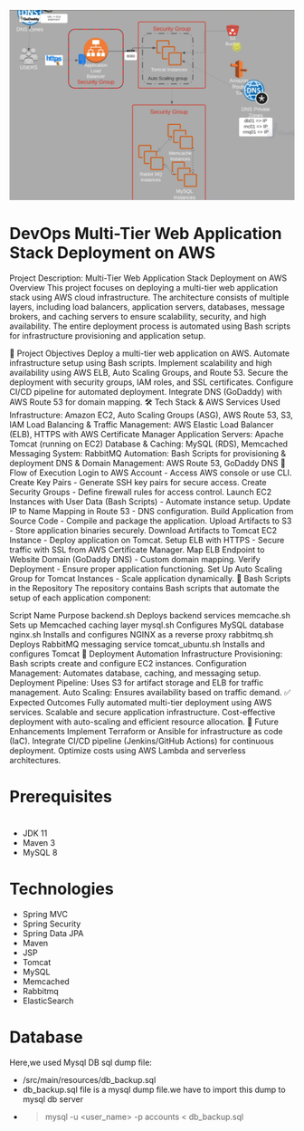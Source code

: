 ![AWS Lift & Shift Project](AWS%20Lift%26Shift%20project.png)

# DevOps Multi-Tier Web Application Stack Deployment on AWS

Project Description: Multi-Tier Web Application Stack Deployment on AWS
Overview
This project focuses on deploying a multi-tier web application stack using AWS cloud infrastructure. The architecture consists of multiple layers, including load balancers, application servers, databases, message brokers, and caching servers to ensure scalability, security, and high availability. The entire deployment process is automated using Bash scripts for infrastructure provisioning and application setup.

📌 Project Objectives
Deploy a multi-tier web application on AWS.
Automate infrastructure setup using Bash scripts.
Implement scalability and high availability using AWS ELB, Auto Scaling Groups, and Route 53.
Secure the deployment with security groups, IAM roles, and SSL certificates.
Configure CI/CD pipeline for automated deployment.
Integrate DNS (GoDaddy) with AWS Route 53 for domain mapping.
🛠 Tech Stack & AWS Services Used
Infrastructure: Amazon EC2, Auto Scaling Groups (ASG), AWS Route 53, S3, IAM
Load Balancing & Traffic Management: AWS Elastic Load Balancer (ELB), HTTPS with AWS Certificate Manager
Application Servers: Apache Tomcat (running on EC2)
Database & Caching: MySQL (RDS), Memcached
Messaging System: RabbitMQ
Automation: Bash Scripts for provisioning & deployment
DNS & Domain Management: AWS Route 53, GoDaddy DNS
📌 Flow of Execution
Login to AWS Account - Access AWS console or use CLI.
Create Key Pairs - Generate SSH key pairs for secure access.
Create Security Groups - Define firewall rules for access control.
Launch EC2 Instances with User Data (Bash Scripts) - Automate instance setup.
Update IP to Name Mapping in Route 53 - DNS configuration.
Build Application from Source Code - Compile and package the application.
Upload Artifacts to S3 - Store application binaries securely.
Download Artifacts to Tomcat EC2 Instance - Deploy application on Tomcat.
Setup ELB with HTTPS - Secure traffic with SSL from AWS Certificate Manager.
Map ELB Endpoint to Website Domain (GoDaddy DNS) - Custom domain mapping.
Verify Deployment - Ensure proper application functioning.
Set Up Auto Scaling Group for Tomcat Instances - Scale application dynamically.
📂 Bash Scripts in the Repository
The repository contains Bash scripts that automate the setup of each application component:

Script Name	Purpose
backend.sh	Deploys backend services
memcache.sh	Sets up Memcached caching layer
mysql.sh	Configures MySQL database
nginx.sh	Installs and configures NGINX as a reverse proxy
rabbitmq.sh	Deploys RabbitMQ messaging service
tomcat_ubuntu.sh	Installs and configures Tomcat
🚀 Deployment Automation
Infrastructure Provisioning: Bash scripts create and configure EC2 instances.
Configuration Management: Automates database, caching, and messaging setup.
Deployment Pipeline: Uses S3 for artifact storage and ELB for traffic management.
Auto Scaling: Ensures availability based on traffic demand.
✅ Expected Outcomes
Fully automated multi-tier deployment using AWS services.
Scalable and secure application infrastructure.
Cost-effective deployment with auto-scaling and efficient resource allocation.
📌 Future Enhancements
Implement Terraform or Ansible for infrastructure as code (IaC).
Integrate CI/CD pipeline (Jenkins/GitHub Actions) for continuous deployment.
Optimize costs using AWS Lambda and serverless architectures.




# Prerequisites
#
- JDK 11 
- Maven 3 
- MySQL 8

# Technologies 
- Spring MVC
- Spring Security
- Spring Data JPA
- Maven
- JSP
- Tomcat
- MySQL
- Memcached
- Rabbitmq
- ElasticSearch
# Database
Here,we used Mysql DB 
sql dump file:
- /src/main/resources/db_backup.sql
- db_backup.sql file is a mysql dump file.we have to import this dump to mysql db server
- > mysql -u <user_name> -p accounts < db_backup.sql


